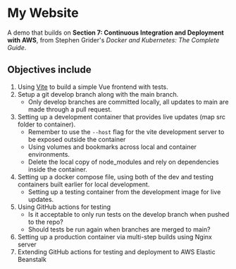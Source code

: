 # My Website

A demo that builds on **Section 7: Continuous Integration and Deployment with AWS**, from Stephen Grider's _Docker and Kubernetes: The Complete Guide_.

## Objectives include

1. Using [Vite](https://vite.dev/) to build a simple Vue frontend with tests.
2. Setup a git develop branch along with the main branch.
   - Only develop branches are committed locally, all updates to main are made through a pull request.
3. Setting up a development container that provides live updates (map src folder to container).
   - Remember to use the `--host` flag for the vite development server to be exposed outside the container
   - Using volumes and bookmarks across local and container environments.
   - Delete the local copy of node_modules and rely on dependencies inside the container.
4. Setting up a docker compose file, using both of the dev and testing containers built earlier for local development.
   - Setting up a testing container from the development image for live updates.
5. Using GitHub actions for testing
   - Is it acceptable to only run tests on the develop branch when pushed to the repo?
   - Should tests be run again when branches are merged to main?
6. Setting up a production container via multi-step builds using Nginx server
7. Extending GitHub actions for testing and deployment to AWS Elastic Beanstalk
